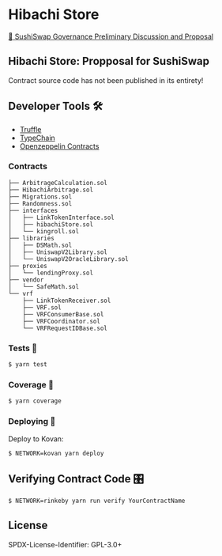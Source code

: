 # Hibachi Store

[🍣 SushiSwap Governance Preliminary Discussion and Proposal](https://forum.sushiswapclassic.org/t/hibachi-store-lottery-based-arbitrage-payouts-for-incentivizing-lps-and-volume/2020)

## Hibachi Store: Propposal for SushiSwap

Contract source code has not been published in its entirety!

## Developer Tools 🛠️

- [Truffle](https://trufflesuite.com/)
- [TypeChain](https://github.com/ethereum-ts/TypeChain)
- [Openzeppelin Contracts](https://openzeppelin.com/contracts/)

### Contracts 

```
├── ArbitrageCalculation.sol
├── HibachiArbitrage.sol
├── Migrations.sol
├── Randomness.sol
├── interfaces
│   ├── LinkTokenInterface.sol
│   ├── hibachiStore.sol
│   └── kingroll.sol
├── libraries
│   ├── DSMath.sol
│   ├── UniswapV2Library.sol
│   └── UniswapV2OracleLibrary.sol
├── proxies
│   └── lendingProxy.sol
├── vendor
│   └── SafeMath.sol
└── vrf
    ├── LinkTokenReceiver.sol
    ├── VRF.sol
    ├── VRFConsumerBase.sol
    ├── VRFCoordinator.sol
    └── VRFRequestIDBase.sol
```

### Tests 🔮

```bash
$ yarn test
```

### Coverage 🧰

```bash
$ yarn coverage
```

### Deploying 🛫

Deploy to Kovan:

```bash
$ NETWORK=kovan yarn deploy
```

## Verifying Contract Code 🎛

```bash
$ NETWORK=rinkeby yarn run verify YourContractName
```

## License

SPDX-License-Identifier: GPL-3.0+
